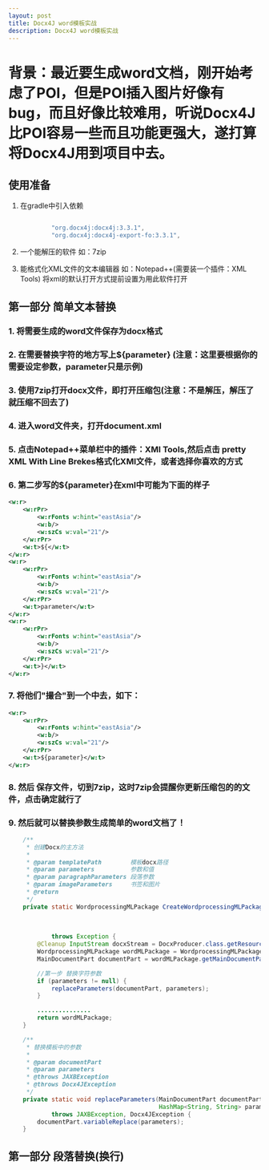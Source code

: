 ```yaml
---
layout: post
title: Docx4J word模板实战
description: Docx4J word模板实战
---
```


# 背景：最近要生成word文档，刚开始考虑了POI，但是POI插入图片好像有bug，而且好像比较难用，听说Docx4J比POI容易一些而且功能更强大，遂打算将Docx4J用到项目中去。

## 使用准备 

1. 在gradle中引入依赖

``` groovy

            "org.docx4j:docx4j:3.3.1",
            "org.docx4j:docx4j-export-fo:3.3.1",

```

2. 一个能解压的软件 如：7zip

3. 能格式化XML文件的文本编辑器 如：Notepad++(需要装一个插件：XML Tools) 将xml的默认打开方式提前设置为用此软件打开

## 第一部分 简单文本替换

### 1. 将需要生成的word文件保存为docx格式

### 2. 在需要替换字符的地方写上${parameter} (注意：这里要根据你的需要设定参数，parameter只是示例)

### 3. 使用7zip打开docx文件，即打开压缩包(注意：不是解压，解压了就压缩不回去了)

### 4. 进入word文件夹，打开document.xml

### 5. 点击Notepad++菜单栏中的插件：XMl Tools,然后点击 pretty XML With Line Brekes格式化XMl文件，或者选择你喜欢的方式

### 6. 第二步写的${parameter}在xml中可能为下面的样子

```XML
<w:r>
    <w:rPr>
        <w:rFonts w:hint="eastAsia"/>
        <w:b/>
        <w:szCs w:val="21"/>
    </w:rPr>
    <w:t>${</w:t>
</w:r>
<w:r>
    <w:rPr>
        <w:rFonts w:hint="eastAsia"/>
        <w:b/>
        <w:szCs w:val="21"/>
    </w:rPr>
    <w:t>parameter</w:t>
</w:r>
<w:r>
    <w:rPr>
        <w:rFonts w:hint="eastAsia"/>
        <w:b/>
        <w:szCs w:val="21"/>
    </w:rPr>
    <w:t>}</w:t>
</w:r>
```

### 7. 将他们"撮合"到一个中去，如下：

```XML
<w:r>
    <w:rPr>
        <w:rFonts w:hint="eastAsia"/>
        <w:b/>
        <w:szCs w:val="21"/>
    </w:rPr>
    <w:t>${parameter}</w:t>
</w:r>
```

### 8. 然后 保存文件，切到7zip，这时7zip会提醒你更新压缩包的的文件，点击确定就行了

### 9. 然后就可以替换参数生成简单的word文档了！

``` java
    /**
     * 创建Docx的主方法
     *
     * @param templatePath        模板docx路径
     * @param parameters          参数和值
     * @param paragraphParameters 段落参数
     * @param imageParameters     书签和图片
     * @return
     */
    private static WordprocessingMLPackage CreateWordprocessingMLPackageFromTemplate(String templatePath,
                                                                                     HashMap<String, String> parameters,
                                                                                     HashMap<String, String> paragraphParameters,
                                                                                     HashMap<String, String> imageParameters)
            throws Exception {
        @Cleanup InputStream docxStream = DocxProducer.class.getResourceAsStream(templatePath);
        WordprocessingMLPackage wordMLPackage = WordprocessingMLPackage.load(docxStream);
        MainDocumentPart documentPart = wordMLPackage.getMainDocumentPart();

        //第一步 替换字符参数
        if (parameters != null) {
            replaceParameters(documentPart, parameters);
        }

        ...............
        return wordMLPackage;
    }
```


``` java
    /**
     * 替换模板中的参数
     *
     * @param documentPart
     * @param parameters
     * @throws JAXBException
     * @throws Docx4JException
     */
    private static void replaceParameters(MainDocumentPart documentPart,
                                          HashMap<String, String> parameters)
            throws JAXBException, Docx4JException {
        documentPart.variableReplace(parameters);
    }
```

## 第一部分 段落替换(换行)